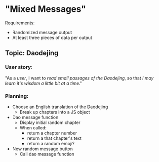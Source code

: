 # "Mixed Messages"

Requirements:
- Randomized message output
- At least three pieces of data per output


## Topic: Daodejing

### User story:
"As a _user_, I want to _read small passages of the Daodejing_, so that _I may learn it's wisdom a little bit at a time_."

### Planning:
- Choose an English translation of the Daodejing
    - Break up chapters into a JS object
- Dao message function
    - Display initial random chapter
    - When called:
        - return a chapter number
        - return a that chapter's text
        - return a random emoji?
- New random message button
    - Call dao message function
